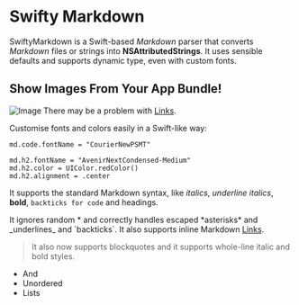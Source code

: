 # Swifty Markdown

SwiftyMarkdown is a Swift-based *Markdown* parser that converts *Markdown* files or strings into **NSAttributedStrings**. It uses sensible defaults and supports dynamic type, even with custom fonts.

Show Images From Your App Bundle!
---
![Image](bubble) There may be a problem with [Links](https://www.neverendingvoyage.com/).

Customise fonts and colors easily in a Swift-like way: 

    md.code.fontName = "CourierNewPSMT"

    md.h2.fontName = "AvenirNextCondensed-Medium"
    md.h2.color = UIColor.redColor()
    md.h2.alignment = .center

It supports the standard Markdown syntax, like *italics*, _underline italics_, **bold**, `backticks for code` and headings.

It ignores random * and correctly handles escaped \*asterisks\* and \_underlines\_ and \`backticks\`. It also supports inline Markdown [Links](http://voyagetravelapps.com/).

> It also now supports blockquotes
> and it supports whole-line italic and bold styles.

- And
- Unordered
- Lists





